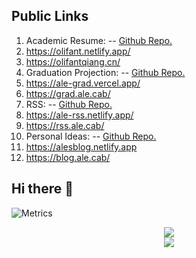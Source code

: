 ## Public Links
1. Academic Resume:   -- [Github Repo.](https://github.com/Alephant6/starter-hugo-academic)
  1. https://olifant.netlify.app/
  2. https://olifantqiang.cn/
1. Graduation Projection:  -- [Github Repo.](https://github.com/Alephant6/nuist-graduation-projection)
  1. https://ale-grad.vercel.app/
  2. https://grad.ale.cab/
1. RSS:   -- [Github Repo.](https://github.com/Alephant6/bubo-rss)
  1. https://ale-rss.netlify.app/
  2. https://rss.ale.cab/
1. Personal Ideas:  -- [Github Repo.](https://github.com/Alephant6/nextjs-blog-theme)
  1. https://alesblog.netlify.app
  2. https://blog.ale.cab/




## Hi there 👋

<!--
**Alephant6/Alephant6** is a ✨ _special_ ✨ repository because its `README.md` (this file) appears on your GitHub profile.

Here are some ideas to get you started:

- 🔭 I’m currently working on ...
- 🌱 I’m currently learning ...
- 👯 I’m looking to collaborate on ...
- 🤔 I’m looking for help with ...
- 💬 Ask me about ...
- 📫 How to reach me: ...
- 😄 Pronouns: ...
- ⚡ Fun fact: ...
-->

![Metrics](https://metrics.lecoq.io/Alephant6?template=classic&languages=1&base.indepth=false&base.hireable=false&languages.limit=8&languages.threshold=0%25&languages.other=false&languages.colors=github&languages.sections=most-used&languages.indepth=false&languages.analysis.timeout=15&languages.categories=markup%2C%20programming&languages.recent.categories=markup%2C%20programming&languages.recent.load=300&languages.recent.days=14&config.timezone=Asia%2FHong_Kong)



<div align="center"> <img src="https://activity-graph.herokuapp.com/graph?username=Alephant6&theme=github" /> </div>


<div align="center"> <img src="https://visitor-badge.glitch.me/badge?page_id=Alephant6" /> </div>
